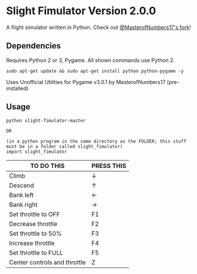 # Slight Fimulator Version 2.0.0
A flight simulator written in Python.
Check out [@MasterofNumbers17's fork](https://github.com/MasterofNumbers17/slight-fimulator)!

## Dependencies
Requires Python 2 or 3, Pygame.  All shown commands use Python 2.

`sudo apt-get update && sudo apt-get install python python-pygame -y`

Uses Unofficial Utilities for Pygame v3.0.1 by MasterofNumbers17 (pre-installed)

## Usage
```
python slight-fimulator-master

OR

(in a python program in the same directory as the FOLDER; this stuff must be in a folder called slight_fimulator)
import slight_fimulator
```

| TO DO THIS               | PRESS THIS |
|------------------------------|----------------|
| Climb                        | ↓              |
| Descend                      | ↑              |
| Bank left                    | ←              |
| Bank right                   | →              |
| Set throttle to OFF          | F1             |
| Decrease throttle            | F2             |
| Set throttle to 50%          | F3             |
| Increase throttle            | F4             |
| Set throttle to FULL         | F5             |
| Center controls and throttle | Z              |
